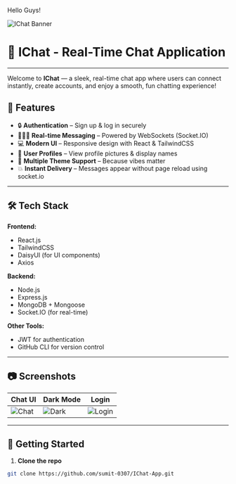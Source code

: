 
Hello Guys!

![IChat Banner](https://wallpapers-clan.com/wp-content/uploads/2022/07/funny-cat-21.jpg)


# 💬 IChat - Real-Time Chat Application
---
Welcome to **IChat** — a sleek, real-time chat app where users can connect instantly, create accounts, and enjoy a smooth, fun chatting experience!

## 🚀 Features

- 🔒 **Authentication** – Sign up & log in securely
- 🧑‍🤝‍🧑 **Real-time Messaging** – Powered by WebSockets (Socket.IO)
- 💻 **Modern UI** – Responsive design with React & TailwindCSS
- 🪪 **User Profiles** – View profile pictures & display names
- 🌙 **Multiple Theme Support** – Because vibes matter
- 💥 **Instant Delivery** – Messages appear without page reload using socket.io

---

## 🛠️ Tech Stack

**Frontend:**
- React.js
- TailwindCSS
- DaisyUI (for UI components)
- Axios

**Backend:**
- Node.js
- Express.js
- MongoDB + Mongoose
- Socket.IO (for real-time)

**Other Tools:**
- JWT for authentication
- GitHub CLI for version control

---

## 📷 Screenshots

| Chat UI | Dark Mode | Login |
|--------|-----------|-------|
| ![Chat](https://wallpapers-clan.com/wp-content/uploads/2022/07/funny-cat-24.jpg) | ![Dark](https://wallpapers-clan.com/wp-content/uploads/2022/07/funny-cat-5.jpg) | ![Login](https://wallpapers-clan.com/wp-content/uploads/2022/07/funny-cat-13.jpg) |

---

## 🔧 Getting Started

1. **Clone the repo**

```bash
git clone https://github.com/sumit-0307/IChat-App.git
